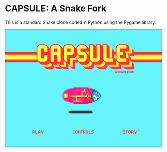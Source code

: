 # **CAPSULE: A Snake Fork**

This is a standard Snake clone coded in Python using the Pygame library.

![Image of Yaktocat](https://github.com/zoggian/capsule-snake-fork/blob/master/asset/capsule_big2.jpg)

